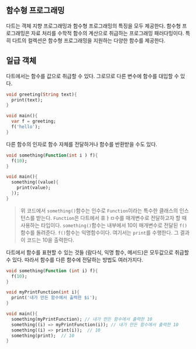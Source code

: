 ## 함수형 프로그래밍

다트는 객체 지향 프로그래밍과 함수형 프로그래밍의 특징을 모두 제공한다. 함수형 프로그래밍은 자료 처리를 수학적 함수의 계산으로 취급하는 프로그래밍 패러다밍이다. 특히 다트의 컬렉션은 함수형 프로그래밍을 지원하는 다양한 함수를 제공한다.

## 일급 객체

다트에서는 함수를 값으로 취급할 수 있다. 그로므로 다른 변수에 함수를 대입할 수 있다.

```dart
void greeting(String text){
  print(text);
}

void main(){
  var f = greeting;
  f('hello');
}
```

다른 함수의 인자로 함수 자체를 전달하거나 함수를 반환받을 수도 있다.

```dart
void something(Function(int i ) f){
  f(10);
}

void main(){
  something((value){
    print(value);
  });
}
```

> 위 코드에서 `something()`함수는 인수로 `Function`이라는 특수한 클래스의 인스턴스를 받는다. `Function`은 다트에서 휴ㅏㅁ수를 매개변수로 전달하고자 할 때 사용하는 타입이다. `something()`함수는 내부에서 10이 매개변수로 전달된 `f()` 함수를 돌려준다. `f()`함수는 익명함수이다. 여기서는 `print`를 수행한다. 그 결과 이 코드는 10을 출력한다.

다트에서 함수를 표현할 수 있는 것들 (람다식, 익명 함수, 메서드)은 모두값으로 취급할 수 있다. 따라서 함수를 다른 함수에 전달하는 방법도 여러가지다.

```dart
void something(Function (int i) f){
  f(10);
}

void myPrintFunction(int i){
  print('내가 만든 함수에서 출력한 $i');
}

void main(){
  something(myPrintFunction); // 내가 만든 함수에서 출력한 10
  something((i) => myPrintFunction(i)); // 내가 만든 함수에서 출력한 10
  something((i) => print(i));  // 10
  something(print);  // 10
}
```

